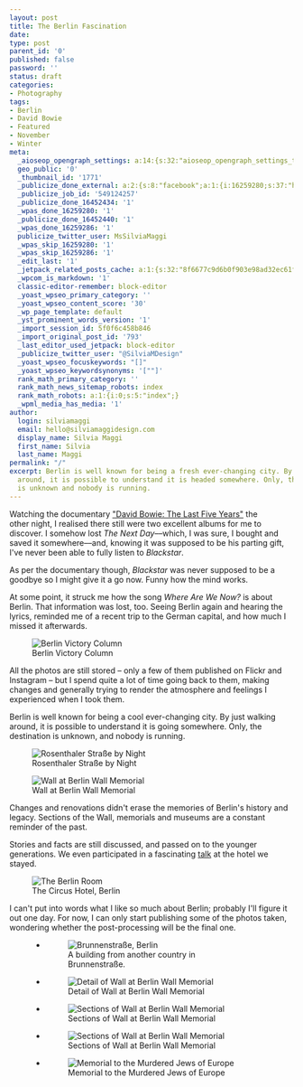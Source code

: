 ```yaml
---
layout: post
title: The Berlin Fascination
date:
type: post
parent_id: '0'
published: false
password: ''
status: draft
categories:
- Photography
tags:
- Berlin
- David Bowie
- Featured
- November
- Winter
meta:
  _aioseop_opengraph_settings: a:14:{s:32:"aioseop_opengraph_settings_title";s:0:"";s:31:"aioseop_opengraph_settings_desc";s:0:"";s:36:"aioseop_opengraph_settings_customimg";s:0:"";s:37:"aioseop_opengraph_settings_imagewidth";s:0:"";s:38:"aioseop_opengraph_settings_imageheight";s:0:"";s:32:"aioseop_opengraph_settings_video";s:0:"";s:37:"aioseop_opengraph_settings_videowidth";s:0:"";s:38:"aioseop_opengraph_settings_videoheight";s:0:"";s:35:"aioseop_opengraph_settings_category";s:8:"activity";s:34:"aioseop_opengraph_settings_section";s:0:"";s:30:"aioseop_opengraph_settings_tag";s:0:"";s:34:"aioseop_opengraph_settings_setcard";s:7:"summary";s:44:"aioseop_opengraph_settings_customimg_twitter";s:0:"";s:44:"aioseop_opengraph_settings_customimg_checker";s:1:"0";}
  geo_public: '0'
  _thumbnail_id: '1771'
  _publicize_done_external: a:2:{s:8:"facebook";a:1:{i:16259280;s:37:"https://facebook.com/1383570515010632";}s:7:"twitter";a:1:{i:16259286;s:59:"https://twitter.com/MsSilviaMaggi/status/818257236086652928";}}
  _publicize_job_id: '549124257'
  _publicize_done_16452434: '1'
  _wpas_done_16259280: '1'
  _publicize_done_16452440: '1'
  _wpas_done_16259286: '1'
  publicize_twitter_user: MsSilviaMaggi
  _wpas_skip_16259280: '1'
  _wpas_skip_16259286: '1'
  _edit_last: '1'
  _jetpack_related_posts_cache: a:1:{s:32:"8f6677c9d6b0f903e98ad32ec61f8deb";a:2:{s:7:"expires";i:1559007424;s:7:"payload";a:3:{i:0;a:1:{s:2:"id";i:1077;}i:1;a:1:{s:2:"id";i:804;}i:2;a:1:{s:2:"id";i:650;}}}}
  _wpcom_is_markdown: '1'
  classic-editor-remember: block-editor
  _yoast_wpseo_primary_category: ''
  _yoast_wpseo_content_score: '30'
  _wp_page_template: default
  _yst_prominent_words_version: '1'
  _import_session_id: 5f0f6c458b846
  _import_original_post_id: '793'
  _last_editor_used_jetpack: block-editor
  _publicize_twitter_user: "@SilviaMDesign"
  _yoast_wpseo_focuskeywords: "[]"
  _yoast_wpseo_keywordsynonyms: '[""]'
  rank_math_primary_category: ''
  rank_math_news_sitemap_robots: index
  rank_math_robots: a:1:{i:0;s:5:"index";}
  _wpml_media_has_media: '1'
author:
  login: silviamaggi
  email: hello@silviamaggidesign.com
  display_name: Silvia Maggi
  first_name: Silvia
  last_name: Maggi
permalink: "/"
excerpt: Berlin is well known for being a fresh ever-changing city. By just walking
  around, it is possible to understand it is headed somewhere. Only, the destination
  is unknown and nobody is running.
---
```

<p><!-- wp:paragraph --></p>
<p>Watching the documentary <a href="http://www.bbc.co.uk/iplayer/episode/b088ktm6/david-bowie-the-last-five-years">"David Bowie: The Last Five Years"</a> the other&nbsp;night, I realised there still&nbsp;were&nbsp;two excellent albums for me to discover. I somehow lost <em>The Next Day</em>––which, I was sure, I bought and saved it somewhere––and, knowing it was supposed to be his parting gift, I've never&nbsp;been&nbsp;able to fully&nbsp;listen to <em>Blackstar</em>.</p>
<p><!-- /wp:paragraph --></p>
<p><!-- wp:paragraph --></p>
<p>As per the documentary though, <em>Blackstar</em> was never supposed to be a goodbye so I might give it a go now. Funny how&nbsp;the mind works.</p>
<p><!-- /wp:paragraph --></p>
<p><!-- wp:paragraph --></p>
<p>At some point, it struck me how the song <em>Where Are We Now?</em> is about Berlin. That information was&nbsp;lost, too. Seeing Berlin again and hearing the lyrics, reminded me of a&nbsp;recent trip to&nbsp;the German capital, and how much I missed it afterwards.</p>
<p><!-- /wp:paragraph --></p>
<p><!-- wp:image {"id":786} --></p>
<figure class="wp-block-image"><img src="{{ site.baseurl }}/assets/d71ab-20161121-img_3856.jpg?w=656&amp;h=1024" alt="Berlin Victory Column" class="wp-image-786" /><br />
<figcaption>Berlin Victory Column</figcaption>
</figure>
<p><!-- /wp:image --></p>
<p><!-- wp:paragraph --></p>
<p>All the photos are still stored – only a few of them published on Flickr and Instagram – but I spend quite a lot of time going back to them, making changes and generally trying to render the atmosphere and feelings I experienced when I took them.</p>
<p><!-- /wp:paragraph --></p>
<p><!-- wp:paragraph --></p>
<p>Berlin is well known for being a cool ever-changing city. By just walking around, it is possible to understand it is going somewhere. Only, the destination is unknown, and nobody is running.</p>
<p><!-- /wp:paragraph --></p>
<p><!-- wp:image {"id":788} --></p>
<figure class="wp-block-image"><img src="{{ site.baseurl }}/assets/20161120-img_3668-1024x683.jpg" alt="Rosenthaler Straße by Night" class="wp-image-788" /><br />
<figcaption>Rosenthaler Straße by Night</figcaption>
</figure>
<p><!-- /wp:image --></p>
<p><!-- wp:image {"id":785,"sizeSlug":"large","linkDestination":"none"} --></p>
<figure class="wp-block-image size-large"><img src="{{ site.baseurl }}/assets/c7935-20161121-img_3844-682x1024.jpg" alt="Wall at Berlin Wall Memorial" class="wp-image-785" /><br />
<figcaption>Wall at Berlin Wall Memorial</figcaption>
</figure>
<p><!-- /wp:image --></p>
<p><!-- wp:paragraph --></p>
<p>Changes and renovations didn't erase the memories of Berlin's history and legacy. Sections of the Wall, memorials and museums are a constant reminder of the past.</p>
<p><!-- /wp:paragraph --></p>
<p><!-- wp:paragraph --></p>
<p>Stories and facts are still discussed, and passed on to the younger generations. We even participated in a fascinating <a href="https://www.circus-berlin.de/de/Veranstaltung/the-circus-talks-4/?instance_id=367">talk</a> at the hotel we stayed.</p>
<p><!-- /wp:paragraph --></p>
<p><!-- wp:image {"id":792} --></p>
<figure class="wp-block-image"><img src="{{ site.baseurl }}/assets/20161120-img_3735-1024x683.jpg" alt="The Berlin Room" class="wp-image-792" /><br />
<figcaption>The Circus Hotel, Berlin</figcaption>
</figure>
<p><!-- /wp:image --></p>
<p><!-- wp:paragraph --></p>
<p>I can't put into words what I like so much about Berlin; probably I'll figure it out one day. For now, I can only start publishing some of the photos taken, wondering whether the post-processing will be the final one.</p>
<p><!-- /wp:paragraph --></p>
<p><!-- wp:gallery {"ids":[790,782,783,784,787],"linkTo":"none"} --></p>
<figure class="wp-block-gallery columns-3 is-cropped">
<ul class="blocks-gallery-grid">
<li class="blocks-gallery-item">
<figure><img src="{{ site.baseurl }}/assets/20161121-img_3801-683x1024.jpg" alt="Brunnenstraße, Berlin" data-id="790" data-link="https:////20161121-img_3801/" class="wp-image-790" /><br />
<figcaption class="blocks-gallery-item__caption">A building from another country in Brunnenstraße.</figcaption>
</figure>
</li>
<li class="blocks-gallery-item">
<figure><img src="{{ site.baseurl }}/assets/20161121-img_3812-683x1024.jpg" alt="Detail of Wall at Berlin Wall Memorial" data-id="782" data-link="https:////20161121-img_3812/" class="wp-image-782" /><br />
<figcaption class="blocks-gallery-item__caption">Detail of Wall at Berlin Wall Memorial</figcaption>
</figure>
</li>
<li class="blocks-gallery-item">
<figure><img src="{{ site.baseurl }}/assets/20161121-img_3815-683x1024.jpg" alt="Sections of Wall at Berlin Wall Memorial" data-id="783" data-link="https:////20161121-img_3815/" class="wp-image-783" /><br />
<figcaption class="blocks-gallery-item__caption">Sections of Wall at Berlin Wall Memorial</figcaption>
</figure>
</li>
<li class="blocks-gallery-item">
<figure><img src="{{ site.baseurl }}/assets/20161121-img_3827-683x1024.jpg" alt="Sections of Wall at Berlin Wall Memorial" data-id="784" data-link="https:////20161121-img_3827/" class="wp-image-784" /><br />
<figcaption class="blocks-gallery-item__caption">Sections of Wall at Berlin Wall Memorial</figcaption>
</figure>
</li>
<li class="blocks-gallery-item">
<figure><img src="{{ site.baseurl }}/assets/20161121-img_3863-683x1024.jpg" alt="Memorial to the Murdered Jews of Europe" data-id="787" data-link="https:////20161121-img_3863/" class="wp-image-787" /><br />
<figcaption class="blocks-gallery-item__caption">Memorial to the Murdered Jews of Europe</figcaption>
</figure>
</li>
</ul>
</figure>
<p><!-- /wp:gallery --></p>
